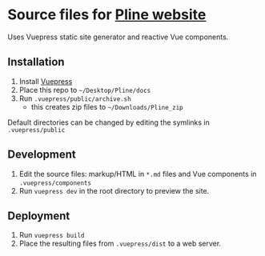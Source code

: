 # Source files for [Pline website](http://wasabiapp.org/pline/)

Uses Vuepress static site generator and reactive Vue components.

## Installation

1. Install [Vuepress](https://vuepress.vuejs.org)
2. Place this repo to `~/Desktop/Pline/docs`
3. Run `.vuepress/public/archive.sh`
    + this creates zip files to `~/Downloads/Pline_zip`

Default directories can be changed by editing the symlinks in `.vuepress/public`

## Development

1. Edit the source files: markup/HTML in `*.md` files and Vue components in `.vuepress/components`
2. Run `vuepress dev` in the root directory to preview the site.

## Deployment

1. Run `vuepress build`
2. Place the resulting files from `.vuepress/dist` to a web server.
